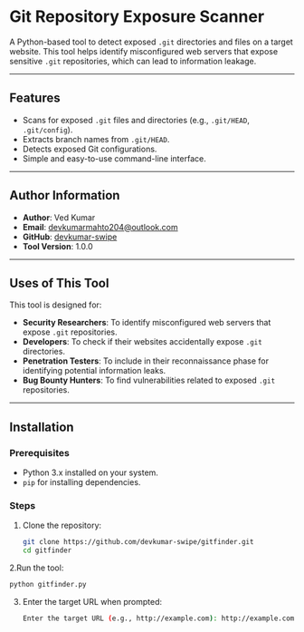 # Git Repository Exposure Scanner

A Python-based tool to detect exposed `.git` directories and files on a target website. This tool helps identify misconfigured web servers that expose sensitive `.git` repositories, which can lead to information leakage.

---

## Features
- Scans for exposed `.git` files and directories (e.g., `.git/HEAD`, `.git/config`).
- Extracts branch names from `.git/HEAD`.
- Detects exposed Git configurations.
- Simple and easy-to-use command-line interface.

---

## Author Information
- **Author**: Ved Kumar
- **Email**: devkumarmahto204@outlook.com
- **GitHub**: [devkumar-swipe](https://github.com/devkumar-swipe)
- **Tool Version**: 1.0.0

---

## Uses of This Tool
This tool is designed for:
- **Security Researchers**: To identify misconfigured web servers that expose `.git` repositories.
- **Developers**: To check if their websites accidentally expose `.git` directories.
- **Penetration Testers**: To include in their reconnaissance phase for identifying potential information leaks.
- **Bug Bounty Hunters**: To find vulnerabilities related to exposed `.git` repositories.

---

## Installation

### Prerequisites
- Python 3.x installed on your system.
- `pip` for installing dependencies.

### Steps
1. Clone the repository:
   ```bash
   git clone https://github.com/devkumar-swipe/gitfinder.git
   cd gitfinder

2.Run the tool:
   ```bash
python gitfinder.py
```
3. Enter the target URL when prompted:
     ```bash
   Enter the target URL (e.g., http://example.com): http://example.com
